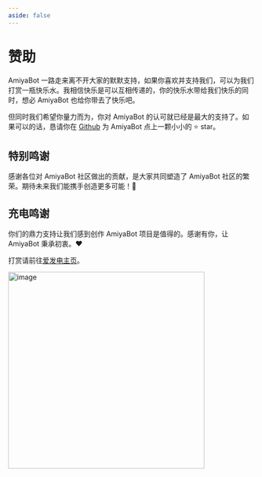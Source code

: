 ```yaml
---
aside: false
---
```


<script setup>
import specialThanks from './components/specialThanks.vue';
import chargeThanks from './components/chargeThanks.vue';
</script>

# 赞助

AmiyaBot 一路走来离不开大家的默默支持，如果你喜欢并支持我们，可以为我们打赏一瓶快乐水。我相信快乐是可以互相传递的，你的快乐水带给我们快乐的同时，想必
AmiyaBot 也给你带去了快乐吧。

但同时我们希望你量力而为，你对 AmiyaBot
的认可就已经是最大的支持了。如果可以的话，恳请你在 [Github](https://github.com/AmiyaBot/Amiya-Bot) 为 AmiyaBot 点上一颗小小的️
⭐ star。

## 特别鸣谢

感谢各位对 AmiyaBot 社区做出的贡献，是大家共同塑造了 AmiyaBot 社区的繁荣。期待未来我们能携手创造更多可能！🌹

<specialThanks/>

## 充电鸣谢

你们的鼎力支持让我们感到创作 AmiyaBot 项目是值得的。感谢有你，让 AmiyaBot 秉承初衷。❤️

<chargeThanks :min="0" :displayUserName="true"/>

打赏请前往[爱发电主页](https://afdian.com/a/amiyabot)。

<img style="width: 400px" src="./assets/5a4a07cc67f556288d3df2e9029fc14.jpg" alt="image">
